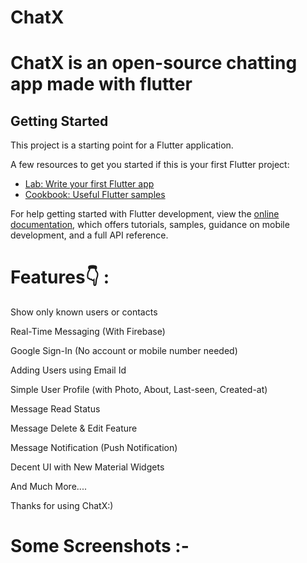 
# ChatX
ChatX is an open-source chatting app made with flutter
=======

## Getting Started

This project is a starting point for a Flutter application.

A few resources to get you started if this is your first Flutter project:

- [Lab: Write your first Flutter app](https://docs.flutter.dev/get-started/codelab)
- [Cookbook: Useful Flutter samples](https://docs.flutter.dev/cookbook)


For help getting started with Flutter development, view the
[online documentation](https://docs.flutter.dev/), which offers tutorials,
samples, guidance on mobile development, and a full API reference.


# Features👇 :
Show only known users or contacts

Real-Time Messaging (With Firebase)

Google Sign-In (No account or mobile number needed)

Adding Users using Email Id

Simple User Profile (with Photo, About, Last-seen, Created-at)

Message Read Status

Message Delete & Edit Feature

Message Notification (Push Notification)

Decent UI with New Material Widgets

And Much More....


Thanks for using ChatX:)

# Some Screenshots :-
